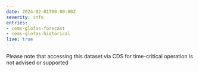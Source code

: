 ```yaml
---
date: 2024-02-01T00:00:00Z
severity: info
entries: 
- cems-glofas-forecast
- cems-glofas-historical
live: true
---
```

 
Please note that accessing this dataset via CDS for time-critical operation is not advised or supported
